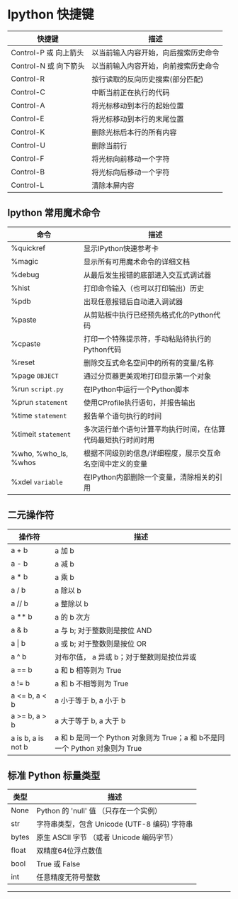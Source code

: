 # Ipython 快捷键

| 快捷键                | 描述                                 |
| --------------------- | ------------------------------------ |
| Control-P 或 向上箭头 | 以当前输入内容开始，向后搜索历史命令 |
| Control-N 或 向下箭头 | 以当前输入内容开始，向前搜索历史命令 |
| Control-R             | 按行读取的反向历史搜索(部分匹配)     |
| Control-C             | 中断当前正在执行的代码               |
| Control-A             | 将光标移动到本行的起始位置           |
| Control-E             | 将光标移动到本行的末尾位置           |
| Control-K             | 删除光标后本行的所有内容             |
| Control-U             | 删除当前行                           |
| Control-F             | 将光标向前移动一个字符               |
| Control-B             | 将光标向后移动一个字符               |
| Control-L             | 清除本屏内容                         |

## Ipython 常用魔术命令

| 命令                 | 描述                                                         |
| -------------------- | ------------------------------------------------------------ |
| %quickref            | 显示IPython快速参考卡                                        |
| %magic               | 显示所有可用魔术命令的详细文档                               |
| %debug               | 从最后发生报错的底部进入交互式调试器                         |
| %hist                | 打印命令输入（也可以打印输出）历史                           |
| %pdb                 | 出现任意报错后自动进入调试器                                 |
| %paste               | 从剪贴板中执行已经预先格式化的Python代码                     |
| %cpaste              | 打印一个特殊提示符，手动粘贴待执行的Python代码               |
| %reset               | 删除交互式命名空间中的所有的变量/名称                        |
| %page `OBJECT`       | 通过分页器更美观地打印显示第一个对象                         |
| %run `script.py`     | 在IPython中运行一个Python脚本                                |
| %prun `statement`    | 使用CProfile执行语句，并报告输出                             |
| %time `statement`    | 报告单个语句执行的时间                                       |
| %timeit `statement`  | 多次运行单个语句计算平均执行时间，在估算代码最短执行时间时用 |
| %who, %who_ls, %whos | 根据不同级别的信息/详细程度，展示交互命名空间中定义的变量    |
| %xdel `variable`     | 在IPython内部删除一个变量，清除相关的引用                    |

## 二元操作符

| 操作符             | 描述                                                         |
| ------------------ | ------------------------------------------------------------ |
| a + b              | a 加 b                                                       |
| a - b              | a 减 b                                                       |
| a * b              | a 乘 b                                                       |
| a / b              | a 除以 b                                                     |
| a // b             | a 整除以 b                                                   |
| a ** b             | a 的 b 次方                                                  |
| a & b              | a 与 b; 对于整数则是按位 AND                                 |
| a \| b             | a 或 b; 对于整数则是按位 OR                                  |
| a ^ b              | 对布尔值， a 异或 b；对于整数则是按位异或                    |
| a == b             | a 和 b 相等则为 True                                         |
| a != b             | a 和 b 不相等则为 True                                       |
| a <= b, a < b      | a 小于等于 b, a 小于 b                                       |
| a >= b, a > b      | a 大于等于 b, a 大于 b                                       |
| a is b, a is not b | a 和 b 是同一个 Python 对象则为 True；a 和 b不是同一个 Python 对象则为 True |

## 标准 Python 标量类型

| 类型  | 描述                                         |
| ----- | -------------------------------------------- |
| None  | Python 的 'null' 值 （只存在一个实例）       |
| str   | 字符串类型，包含 Unicode (UTF-8 编码) 字符串 |
| bytes | 原生 ASCII 字节 （或者 Unicode 编码字节）    |
| float | 双精度64位浮点数值                           |
| bool  | True 或 False                                |
| int   | 任意精度无符号整数                           |



---
